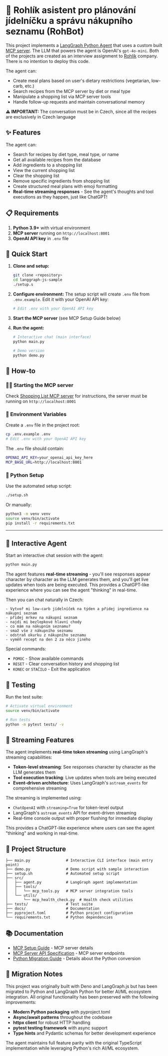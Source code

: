 # 🤖 Rohlík asistent pro plánování jídelníčku a správu nákupního seznamu (RohBot)

This project implements a
[LangGraph Python Agent](https://python.langchain.com/docs/langgraph/) that uses
a custom built [MCP server](https://github.com/jozso39/rohlik-mcp-server). The
LLM that powers the agent is OpenAI's `gpt-4o-mini`. Both of the projects are
created as an interview assignment to [Rohlík](https://www.rohlik.cz/) company.
There is no intention to deploy this code.

The agent can:

- Create meal plans based on user's dietary restrictions (vegetarian, low-carb,
  etc.)
- Search recipes from the MCP server by diet or meal type
- Manipulate a shopping list via MCP server tools
- Handle follow-up requests and maintain conversational memory

**⚠️ IMPORTANT:** The conversation must be in Czech, since all the recipes are
exclusively in Czech language

## ✨ Features

The agent can:

- Search for recipes by diet type, meal type, or name
- Get all available recipes from the database
- Add ingredients to a shopping list
- View the current shopping list
- Clear the shopping list
- Remove specific ingredients from shopping list
- Create structured meal plans with emoji formatting
- **Real-time streaming responses** - See the agent's thoughts and tool
  executions as they happen, just like ChatGPT!

## 📋 Requirements

1. **Python 3.9+** with virtual environment
2. **MCP server** running on `http://localhost:8001`
3. **OpenAI API key** in `.env` file

## 🚀 Quick Start

1. **Clone and setup:**
   ```bash
   git clone <repository>
   cd langgraph-js-sample
   ./setup.s
   ```

2. **Configure environment:** The setup script will create `.env` file from
   `.env.example`. Edit it with your OpenAI API key:
   ```bash
   # Edit .env with your OpenAI API key
   ```

3. **Start the MCP server** (see MCP Setup Guide below)

4. **Run the agent:**
   ```bash
   # Interactive chat (main interface)
   python main.py

   # Demo version
   python demo.py
   ```

## 📖 How-to

### 🏃‍♂️ Starting the MCP server

Check [Shopping List MCP server](https://github.com/jozso39/rohlik-mcp-server)
for instructions, the server must be running on `http://localhost:8001`

### 🔐 Environment Variables

Create a `.env` file in the project root:

```bash
cp .env.example .env
# Edit .env with your OpenAI API key
```

The `.env` file should contain:

```bash
OPENAI_API_KEY=your_openai_api_key_here
MCP_BASE_URL=http://localhost:8001
```

### 🐍 Python Setup

Use the automated setup script:

```bash
./setup.sh
```

Or manually:

```bash
python3 -m venv venv
source venv/bin/activate
pip install -r requirements.txt
```

---

## 💬 Interactive Agent

Start an interactive chat session with the agent:

```bash
python main.py
```

The agent features **real-time streaming** - you'll see responses appear
character by character as the LLM generates them, and you'll get live updates
when tools are being executed. This provides a ChatGPT-like experience where you
can see the agent "thinking" in real-time.

Then you can chat naturally in Czech:

```
- Vytvoř mi low-carb jídelníček na týden a přidej ingredience na nákupní seznam
- přidej mrkev na nákupní seznam
- najdi mi bezlepkové hlavní chody
- co mám na nákupním seznamu?
- smaž vše z nákupního seznamu
- odstraň okurku z nákupního seznamu
- vyměň recept na den 2 za něco jiného
```

Special commands:

- `POMOC` - Show available commands
- `RESET` - Clear conversation history and shopping list
- `KONEC` or `STAČILO` - Exit the application

## 🧪 Testing

Run the test suite:

```bash
# Activate virtual environment
source venv/bin/activate

# Run tests
python -m pytest tests/ -v
```

## 🌊 Streaming Features

The agent implements **real-time token streaming** using LangGraph's streaming
capabilities:

- **Token-level streaming**: See responses character by character as the LLM
  generates them
- **Tool execution tracking**: Live updates when tools are being executed
- **Event-driven architecture**: Uses LangGraph's `astream_events` for
  comprehensive streaming

The streaming is implemented using:

- `ChatOpenAI` with `streaming=True` for token-level output
- LangGraph's `astream_events` API for event-driven streaming
- Real-time console output with proper flushing for immediate display

This provides a ChatGPT-like experience where users can see the agent "thinking"
and working in real-time.

## 📁 Project Structure

```
├── main.py                # Interactive CLI interface (main entry point)
├── demo.py                # Demo script with sample interaction
├── setup.sh               # Automated setup script
├── src/
│   ├── agent.py           # LangGraph agent implementation
│   ├── tools/
│   │   └── mcp_tools.py   # MCP server integration tools
│   └── utils/
│       └── mcp_health_check.py  # Health check utilities
├── tests/                 # Test suite
├── docs/                  # Documentation
├── pyproject.toml         # Python project configuration
└── requirements.txt       # Python dependencies
```

## 📚 Documentation

- [MCP Setup Guide](docs/MCP_README.md) - MCP server details
- [MCP Server API Specification](docs/swagger.yaml) - MCP server endpoints
- [Python Migration Guide](PYTHON_MIGRATION.md) - Details about the Python
  conversion

## 🔄 Migration Notes

This project was originally built with Deno and LangGraph.js but has been
migrated to Python and LangGraph Python for better AI/ML ecosystem integration.
All original functionality has been preserved with the following improvements:

- **Modern Python packaging** with pyproject.toml
- **Async/await patterns** throughout the codebase
- **httpx client** for robust HTTP handling
- **pytest testing framework** with async support
- **Type hints** and Pydantic schemas for better development experience

The agent maintains full feature parity with the original TypeScript
implementation while leveraging Python's rich AI/ML ecosystem.
